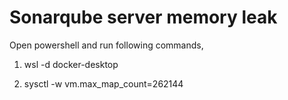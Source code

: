 # Sonarqube server memory leak

Open powershell and run following commands,

1) wsl -d docker-desktop

2) sysctl -w vm.max_map_count=262144